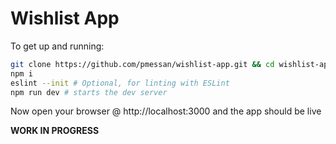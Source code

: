 # Wishlist App

To get up and running:

```bash
git clone https://github.com/pmessan/wishlist-app.git && cd wishlist-app
npm i
eslint --init # Optional, for linting with ESLint
npm run dev # starts the dev server
```

Now open your browser @ http://localhost:3000 and the app should be live

**WORK IN PROGRESS**
